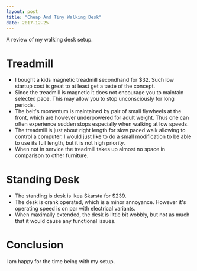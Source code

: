 ```yaml
---
layout: post
title: "Cheap And Tiny Walking Desk"
date: 2017-12-25
---
```


A review of my walking desk setup.

# Treadmill
- I bought a kids magnetic treadmill secondhand for $32. Such low startup cost is great to at least get a taste of the concept.
- Since the treadmill is magnetic it does not encourage you to maintain selected pace. This may allow you to stop unconsciously for long periods.
- The belt's momentum is maintained by pair of small flywheels at the front, which are however underpowered for adult weight. Thus one can often experience sudden stops especially when walking at low speeds.
- The treadmill is just about right length for slow paced walk allowing to control a computer. I would just like to do a small modification to be able to use its full length, but it is not high priority.
- When not in service the treadmill takes up almost no space in comparison to other furniture.

# Standing Desk
- The standing is desk is Ikea Skarsta for $239.
- The desk is crank operated, which is a minor annoyance. However it's operating speed is on par with electrical variants.
- When maximally extended, the desk is little bit wobbly, but not as much that it would cause any functional issues.

# Conclusion
I am happy for the time being with my setup.
